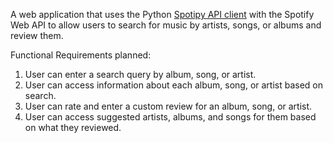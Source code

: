 A web application that uses the Python [Spotipy API client](https://github.com/plamere/spotipy) with the Spotify Web API to allow users to search for music by artists, songs, or albums and review them.

Functional Requirements planned:
1. User can enter a search query by album, song, or artist.
2. User can access information about each album, song, or artist based on search.
3. User can rate and enter a custom review for an album, song, or artist. 
4. User can access suggested artists, albums, and songs for them based on what they reviewed. 
